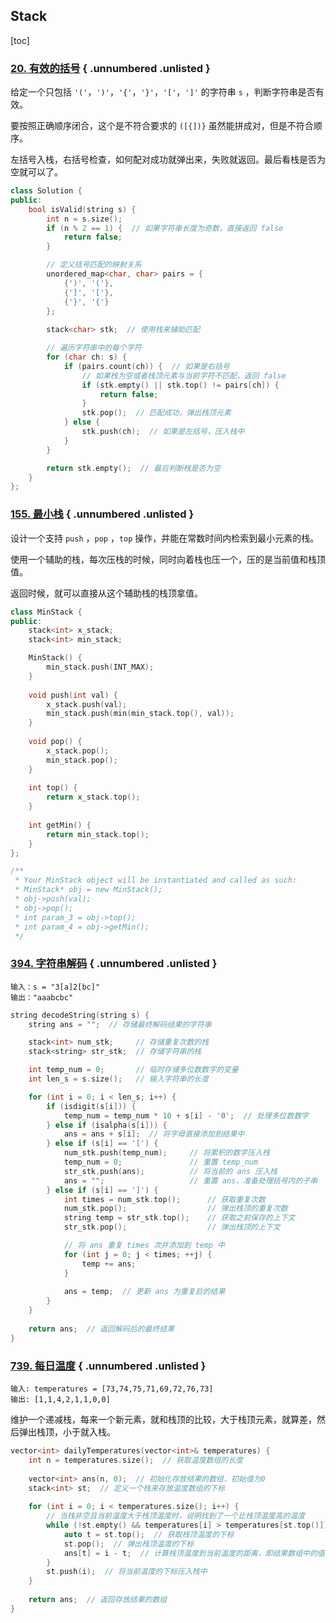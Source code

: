 ## Stack

[toc]

### [20. 有效的括号](https://leetcode.cn/problems/valid-parentheses/) { .unnumbered .unlisted }

给定一个只包括 `'('`，`')'`，`'{'`，`'}'`，`'['`，`']'` 的字符串 `s` ，判断字符串是否有效。

要按照正确顺序闭合，这个是不符合要求的 `([{])}` 虽然能拼成对，但是不符合顺序。

左括号入栈，右括号检查，如何配对成功就弹出来，失败就返回。最后看栈是否为空就可以了。

````c++
class Solution {
public:
    bool isValid(string s) {
        int n = s.size();
        if (n % 2 == 1) {  // 如果字符串长度为奇数，直接返回 false
            return false;
        }

        // 定义括号匹配的映射关系
        unordered_map<char, char> pairs = {
            {')', '('},
            {']', '['},
            {'}', '{'}
        };
        
        stack<char> stk;  // 使用栈来辅助匹配

        // 遍历字符串中的每个字符
        for (char ch: s) {
            if (pairs.count(ch)) {  // 如果是右括号
                // 如果栈为空或者栈顶元素与当前字符不匹配，返回 false
                if (stk.empty() || stk.top() != pairs[ch]) {
                    return false;  
                }
                stk.pop();  // 匹配成功，弹出栈顶元素
            } else {
                stk.push(ch);  // 如果是左括号，压入栈中
            }
        }

        return stk.empty();  // 最后判断栈是否为空
    }
};

````

### [155. 最小栈](https://leetcode.cn/problems/min-stack/) { .unnumbered .unlisted }

设计一个支持 `push` ，`pop` ，`top` 操作，并能在常数时间内检索到最小元素的栈。

使用一个辅助的栈，每次压栈的时候，同时向着栈也压一个，压的是当前值和栈顶值。

返回时候，就可以直接从这个辅助栈的栈顶拿值。

````c++
class MinStack {
public:
    stack<int> x_stack;
    stack<int> min_stack;

    MinStack() {
        min_stack.push(INT_MAX);
    }
    
    void push(int val) {
        x_stack.push(val);
        min_stack.push(min(min_stack.top(), val));
    }
    
    void pop() {
        x_stack.pop();
        min_stack.pop();
    }
    
    int top() {
        return x_stack.top();
    }
    
    int getMin() {
        return min_stack.top();
    }
};

/**
 * Your MinStack object will be instantiated and called as such:
 * MinStack* obj = new MinStack();
 * obj->push(val);
 * obj->pop();
 * int param_3 = obj->top();
 * int param_4 = obj->getMin();
 */
````

### [394. 字符串解码](https://leetcode.cn/problems/decode-string/) { .unnumbered .unlisted }

````
输入：s = "3[a]2[bc]"
输出："aaabcbc"
````

````c++
string decodeString(string s) {
    string ans = "";  // 存储最终解码结果的字符串

    stack<int> num_stk;     // 存储重复次数的栈
    stack<string> str_stk;  // 存储字符串的栈

    int temp_num = 0;       // 临时存储多位数数字的变量
    int len_s = s.size();   // 输入字符串的长度

    for (int i = 0; i < len_s; i++) {
        if (isdigit(s[i])) {
            temp_num = temp_num * 10 + s[i] - '0';  // 处理多位数数字
        } else if (isalpha(s[i])) {
            ans = ans + s[i];  // 将字母直接添加到结果中
        } else if (s[i] == '[') {
            num_stk.push(temp_num);     // 将累积的数字压入栈
            temp_num = 0;               // 重置 temp_num
            str_stk.push(ans);          // 将当前的 ans 压入栈
            ans = "";                   // 重置 ans，准备处理括号内的子串
        } else if (s[i] == ']') {
            int times = num_stk.top();      // 获取重复次数
            num_stk.pop();                  // 弹出栈顶的重复次数
            string temp = str_stk.top();    // 获取之前保存的上下文
            str_stk.pop();                  // 弹出栈顶的上下文

            // 将 ans 重复 times 次并添加到 temp 中
            for (int j = 0; j < times; ++j) {
                temp += ans;
            }
            
            ans = temp;  // 更新 ans 为重复后的结果
        }
    }
    
    return ans;  // 返回解码后的最终结果
}

````

### [739. 每日温度](https://leetcode.cn/problems/daily-temperatures/) { .unnumbered .unlisted }

````
输入: temperatures = [73,74,75,71,69,72,76,73]
输出: [1,1,4,2,1,1,0,0]
````

维护一个递减栈，每来一个新元素，就和栈顶的比较，大于栈顶元素，就算差，然后弹出栈顶，小于就入栈。

````c++
vector<int> dailyTemperatures(vector<int>& temperatures) {
    int n = temperatures.size();  // 获取温度数组的长度
    
    vector<int> ans(n, 0);  // 初始化存放结果的数组，初始值为0
    stack<int> st;  // 定义一个栈来存放温度数组的下标
    
    for (int i = 0; i < temperatures.size(); i++) {
        // 当栈非空且当前温度大于栈顶温度时，说明找到了一个比栈顶温度高的温度
        while (!st.empty() && temperatures[i] > temperatures[st.top()]) {
            auto t = st.top();  // 获取栈顶温度的下标
            st.pop();  // 弹出栈顶温度的下标
            ans[t] = i - t;  // 计算栈顶温度到当前温度的距离，即结果数组中的值
        }
        st.push(i);  // 将当前温度的下标压入栈中
    }
    
    return ans;  // 返回存放结果的数组
}

````